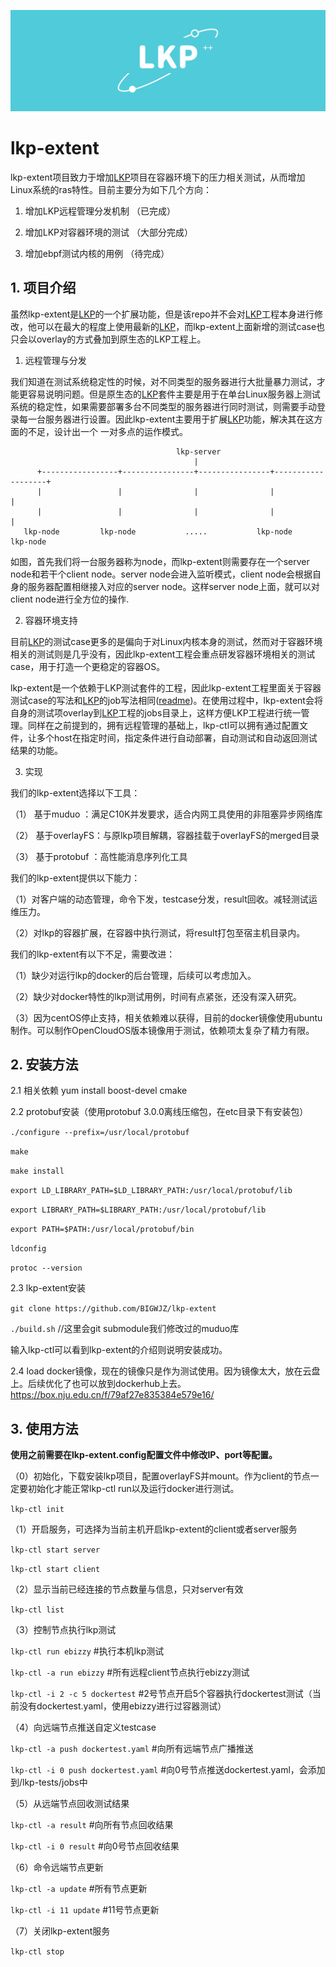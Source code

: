 ![img](images/lkp.png)

# lkp-extent

lkp-extent项目致力于增加[LKP](https://github.com/intel/lkp-tests "LKP")项目在容器环境下的压力相关测试，从而增加Linux系统的ras特性。目前主要分为如下几个方向：

1. 增加LKP远程管理分发机制 （已完成）

2. 增加LKP对容器环境的测试 （大部分完成）

3. 增加ebpf测试内核的用例  （待完成）


## 1. 项目介绍

  虽然lkp-extent是[LKP](https://github.com/intel/lkp-tests "LKP")的一个扩展功能，但是该repo并不会对[LKP](https://github.com/intel/lkp-tests "LKP")工程本身进行修改，他可以在最大的程度上使用最新的[LKP](https://github.com/intel/lkp-tests "LKP")，而lkp-extent上面新增的测试case也只会以overlay的方式叠加到原生态的LKP工程上。

  1) 远程管理与分发
  
  我们知道在测试系统稳定性的时候，对不同类型的服务器进行大批量暴力测试，才能更容易说明问题。但是原生态的[LKP](https://github.com/intel/lkp-tests "LKP")套件主要是用于在单台Linux服务器上测试系统的稳定性，如果需要部署多台不同类型的服务器进行同时测试，则需要手动登录每一台服务器进行设置。因此lkp-extent主要用于扩展[LKP](https://github.com/intel/lkp-tests "LKP")功能，解决其在这方面的不足，设计出一个 一对多点的运作模式。

                                         lkp-server
                                             |
          +-----------------+----------------+----------------+-------------------+
          |                 |                |                |                   |
          |                 |                |                |                   |
       lkp-node         lkp-node           .....           lkp-node           lkp-node

  如图，首先我们将一台服务器称为node，而lkp-extent则需要存在一个server node和若干个client node。server node会进入监听模式，client node会根据自身的服务器配置相继接入对应的server node。这样server node上面，就可以对client node进行全方位的操作.

  2) 容器环境支持
  
  目前[LKP](https://github.com/intel/lkp-tests "LKP")的测试case更多的是偏向于对Linux内核本身的测试，然而对于容器环境相关的测试则是几乎没有，因此lkp-extent工程会重点研发容器环境相关的测试case，用于打造一个更稳定的容器OS。
  
  lkp-extent是一个依赖于LKP测试套件的工程，因此lkp-extent工程里面关于容器测试case的写法和[LKP](https://github.com/intel/lkp-tests "LKP")的job写法相同([readme](https://github.com/intel/lkp-tests/blob/master/doc/add-testcase.md "how to"))。在使用过程中，lkp-extent会将自身的测试项overlay到[LKP](https://github.com/intel/lkp-tests "LKP")工程的jobs目录上，这样方便LKP工程进行统一管理。同样在之前提到的，拥有远程管理的基础上，lkp-ctl可以拥有通过配置文件，让多个host在指定时间，指定条件进行自动部署，自动测试和自动返回测试结果的功能。
  
  3) 实现
  
  我们的lkp-extent选择以下工具：
  
  （1） 基于muduo  ：满足C10K并发要求，适合内网工具使用的非阻塞异步网络库
  
  （2） 基于overlayFS：与原lkp项目解耦，容器挂载于overlayFS的merged目录
  
  （3） 基于protobuf ：高性能消息序列化工具

  我们的lkp-extent提供以下能力：
  
  （1）对客户端的动态管理，命令下发，testcase分发，result回收。减轻测试运维压力。
  
  （2）对lkp的容器扩展，在容器中执行测试，将result打包至宿主机目录内。

  我们的lkp-extent有以下不足，需要改进：
  
  （1）缺少对运行lkp的docker的后台管理，后续可以考虑加入。
  
  （2）缺少对docker特性的lkp测试用例，时间有点紧张，还没有深入研究。
  
  （3）因为centOS停止支持，相关依赖难以获得，目前的docker镜像使用ubuntu制作。可以制作OpenCloudOS版本镜像用于测试，依赖项太复杂了精力有限。

  

## 2. 安装方法

  2.1 相关依赖  yum install boost-devel cmake
  
  2.2 protobuf安装（使用protobuf 3.0.0离线压缩包，在etc目录下有安装包）
  
  `./configure --prefix=/usr/local/protobuf`
  
  `make` 
  
  `make install`
  
  `export LD_LIBRARY_PATH=$LD_LIBRARY_PATH:/usr/local/protobuf/lib`
  
  `export LIBRARY_PATH=$LIBRARY_PATH:/usr/local/protobuf/lib`
  
  `export PATH=$PATH:/usr/local/protobuf/bin`
  
  `ldconfig`
  
  `protoc --version`
  
  2.3 lkp-extent安装
  
  `git clone https://github.com/BIGWJZ/lkp-extent`
  
  `./build.sh` //这里会git submodule我们修改过的muduo库
  
  输入lkp-ctl可以看到lkp-extent的介绍则说明安装成功。
  
  2.4 load docker镜像，现在的镜像只是作为测试使用。因为镜像太大，放在云盘上。后续优化了也可以放到dockerhub上去。https://box.nju.edu.cn/f/79af27e835384e579e16/

 
## 3. 使用方法

  **使用之前需要在lkp-extent.config配置文件中修改IP、port等配置。**
  
（0）初始化，下载安装lkp项目，配置overlayFS并mount。作为client的节点一定要初始化才能正常lkp-ctl run以及运行docker进行测试。

  `lkp-ctl init`

（1）开启服务，可选择为当前主机开启lkp-extent的client或者server服务

  `lkp-ctl start server`
    
  `lkp-ctl start client`
    
（2）显示当前已经连接的节点数量与信息，只对server有效

  `lkp-ctl list`
    
（3）控制节点执行lkp测试

  `lkp-ctl run ebizzy`  #执行本机lkp测试
    
  `lkp-ctl -a run ebizzy` #所有远程client节点执行ebizzy测试
     
  `lkp-ctl -i 2 -c 5 dockertest`  #2号节点开启5个容器执行dockertest测试（当前没有dockertest.yaml，使用ebizzy进行过容器测试）
  
（4）向远端节点推送自定义testcase

  `lkp-ctl -a push dockertest.yaml`  #向所有远端节点广播推送
    
  `lkp-ctl -i 0 push dockertest.yaml`   #向0号节点推送dockertest.yaml，会添加到/lkp-tests/jobs中
    
（5）从远端节点回收测试结果

  `lkp-ctl -a result`  #向所有节点回收结果
    
  `lkp-ctl -i 0 result`  #向0号节点回收结果
    
（6）命令远端节点更新

  `lkp-ctl -a update`  #所有节点更新
    
  `lkp-ctl -i 11 update`  #11号节点更新
    
（7）关闭lkp-extent服务

  `lkp-ctl stop`






